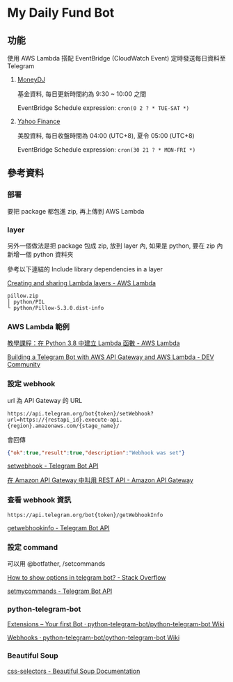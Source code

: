 # My Daily Fund Bot

## 功能

使用 AWS Lambda 搭配 EventBridge (CloudWatch Event) 定時發送每日資料至 Telegram

1. [MoneyDJ](/lambda_function.py)

    基金資料, 每日更新時間約為 9:30 ~ 10:00 之間

    EventBridge Schedule expression: `cron(0 2 ? * TUE-SAT *)`

1. [Yahoo Finance](/yahoo_finance.py)

    美股資料, 每日收盤時間為 04:00 (UTC+8), 夏令 05:00 (UTC+8)

    EventBridge Schedule expression: `cron(30 21 ? * MON-FRI *)`

## 參考資料

### 部署

要把 package 都包進 zip, 再上傳到 AWS Lambda

### layer

另外一個做法是把 package 包成 zip, 放到 layer 內, 如果是 python, 要在 zip 內新增一個 python 資料夾

參考以下連結的 Include library dependencies in a layer

[Creating and sharing Lambda layers - AWS Lambda](https://docs.aws.amazon.com/lambda/latest/dg/configuration-layers.html)

```text
pillow.zip
│ python/PIL
└ python/Pillow-5.3.0.dist-info
```

### AWS Lambda 範例

[教學課程：在 Python 3.8 中建立 Lambda 函數 - AWS Lambda](https://docs.aws.amazon.com/zh_tw/lambda/latest/dg/python-package-create.html)

[Building a Telegram Bot with AWS API Gateway and AWS Lambda - DEV Community](https://dev.to/nqcm/-building-a-telegram-bot-with-aws-api-gateway-and-aws-lambda-27fg)

### 設定 webhook

url 為 API Gateway 的 URL

`https://api.telegram.org/bot{token}/setWebhook?url=https://{restapi_id}.execute-api.{region}.amazonaws.com/{stage_name}/`

會回傳

```json
{"ok":true,"result":true,"description":"Webhook was set"}
```

[setwebhook - Telegram Bot API](https://core.telegram.org/bots/api#setwebhook)

[在 Amazon API Gateway 中叫用 REST API - Amazon API Gateway](https://docs.aws.amazon.com/zh_tw/apigateway/latest/developerguide/how-to-call-api.html)

### 查看 webhook 資訊

`https://api.telegram.org/bot{token}/getWebhookInfo`

[getwebhookinfo - Telegram Bot API](https://core.telegram.org/bots/api#getwebhookinfo)

### 設定 command

可以用 @botfather, /setcommands

[How to show options in telegram bot? - Stack Overflow](https://stackoverflow.com/questions/34457568/how-to-show-options-in-telegram-bot)

[setmycommands - Telegram Bot API](https://core.telegram.org/bots/api#setmycommands)

### python-telegram-bot

[Extensions – Your first Bot · python-telegram-bot/python-telegram-bot Wiki](https://github.com/python-telegram-bot/python-telegram-bot/wiki/Extensions-%E2%80%93-Your-first-Bot)

[Webhooks · python-telegram-bot/python-telegram-bot Wiki](https://github.com/python-telegram-bot/python-telegram-bot/wiki/Webhooks)

### Beautiful Soup

[css-selectors - Beautiful Soup Documentation](https://www.crummy.com/software/BeautifulSoup/bs4/doc/#css-selectors)
